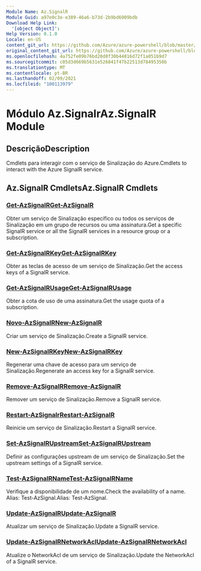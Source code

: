 ```yaml
---
Module Name: Az.SignalR
Module Guid: a97e0c3e-e389-46a6-b73d-2b9bd6909bdb
Download Help Link:
  '[object Object]': 
Help Version: 0.1.0
Locale: en-US
content_git_url: https://github.com/Azure/azure-powershell/blob/master/src/SignalR/SignalR/help/Az.SignalR.md
original_content_git_url: https://github.com/Azure/azure-powershell/blob/master/src/SignalR/SignalR/help/Az.SignalR.md
ms.openlocfilehash: 4a752fe09b76bd20d8f30b44816d72f1a051b9d7
ms.sourcegitcommit: c05d3d669b5631e526841f47b22513d78495350b
ms.translationtype: MT
ms.contentlocale: pt-BR
ms.lasthandoff: 02/09/2021
ms.locfileid: "100113979"
---
```

# <span data-ttu-id="18d57-101">Módulo Az.Signalr</span><span class="sxs-lookup"><span data-stu-id="18d57-101">Az.SignalR Module</span></span>
## <span data-ttu-id="18d57-102">Descrição</span><span class="sxs-lookup"><span data-stu-id="18d57-102">Description</span></span>
<span data-ttu-id="18d57-103">Cmdlets para interagir com o serviço de Sinalização do Azure.</span><span class="sxs-lookup"><span data-stu-id="18d57-103">Cmdlets to interact with the Azure SignalR service.</span></span>

## <span data-ttu-id="18d57-104">Az.SignalR Cmdlets</span><span class="sxs-lookup"><span data-stu-id="18d57-104">Az.SignalR Cmdlets</span></span>
### [<span data-ttu-id="18d57-105">Get-AzSignalR</span><span class="sxs-lookup"><span data-stu-id="18d57-105">Get-AzSignalR</span></span>](Get-AzSignalR.md)
<span data-ttu-id="18d57-106">Obter um serviço de Sinalização específico ou todos os serviços de Sinalização em um grupo de recursos ou uma assinatura.</span><span class="sxs-lookup"><span data-stu-id="18d57-106">Get a specific SignalR service or all the SignalR services in a resource group or a subscription.</span></span>

### [<span data-ttu-id="18d57-107">Get-AzSignalRKey</span><span class="sxs-lookup"><span data-stu-id="18d57-107">Get-AzSignalRKey</span></span>](Get-AzSignalRKey.md)
<span data-ttu-id="18d57-108">Obter as teclas de acesso de um serviço de Sinalização.</span><span class="sxs-lookup"><span data-stu-id="18d57-108">Get the access keys of a SignalR service.</span></span>

### [<span data-ttu-id="18d57-109">Get-AzSignalRUsage</span><span class="sxs-lookup"><span data-stu-id="18d57-109">Get-AzSignalRUsage</span></span>](Get-AzSignalRUsage.md)
<span data-ttu-id="18d57-110">Obter a cota de uso de uma assinatura.</span><span class="sxs-lookup"><span data-stu-id="18d57-110">Get the usage quota of a subscription.</span></span>

### [<span data-ttu-id="18d57-111">Novo-AzSignalR</span><span class="sxs-lookup"><span data-stu-id="18d57-111">New-AzSignalR</span></span>](New-AzSignalR.md)
<span data-ttu-id="18d57-112">Criar um serviço de Sinalização.</span><span class="sxs-lookup"><span data-stu-id="18d57-112">Create a SignalR service.</span></span>

### [<span data-ttu-id="18d57-113">New-AzSignalRKey</span><span class="sxs-lookup"><span data-stu-id="18d57-113">New-AzSignalRKey</span></span>](New-AzSignalRKey.md)
<span data-ttu-id="18d57-114">Regenerar uma chave de acesso para um serviço de Sinalização.</span><span class="sxs-lookup"><span data-stu-id="18d57-114">Regenerate an access key for a SignalR service.</span></span>

### [<span data-ttu-id="18d57-115">Remove-AzSignalR</span><span class="sxs-lookup"><span data-stu-id="18d57-115">Remove-AzSignalR</span></span>](Remove-AzSignalR.md)
<span data-ttu-id="18d57-116">Remover um serviço de Sinalização.</span><span class="sxs-lookup"><span data-stu-id="18d57-116">Remove a SignalR service.</span></span>

### [<span data-ttu-id="18d57-117">Restart-AzSignalr</span><span class="sxs-lookup"><span data-stu-id="18d57-117">Restart-AzSignalR</span></span>](Restart-AzSignalR.md)
<span data-ttu-id="18d57-118">Reinicie um serviço de Sinalização.</span><span class="sxs-lookup"><span data-stu-id="18d57-118">Restart a SignalR service.</span></span>

### [<span data-ttu-id="18d57-119">Set-AzSignalRUpstream</span><span class="sxs-lookup"><span data-stu-id="18d57-119">Set-AzSignalRUpstream</span></span>](Set-AzSignalRUpstream.md)
<span data-ttu-id="18d57-120">Definir as configurações upstream de um serviço de Sinalização.</span><span class="sxs-lookup"><span data-stu-id="18d57-120">Set the upstream settings of a SignalR service.</span></span>

### [<span data-ttu-id="18d57-121">Test-AzSignalRName</span><span class="sxs-lookup"><span data-stu-id="18d57-121">Test-AzSignalRName</span></span>](Test-AzSignalRName.md)
<span data-ttu-id="18d57-122">Verifique a disponibilidade de um nome.</span><span class="sxs-lookup"><span data-stu-id="18d57-122">Check the availability of a name.</span></span> <span data-ttu-id="18d57-123">Alias: Test-AzSignal.</span><span class="sxs-lookup"><span data-stu-id="18d57-123">Alias: Test-AzSignal.</span></span>

### [<span data-ttu-id="18d57-124">Update-AzSignalR</span><span class="sxs-lookup"><span data-stu-id="18d57-124">Update-AzSignalR</span></span>](Update-AzSignalR.md)
<span data-ttu-id="18d57-125">Atualizar um serviço de Sinalização.</span><span class="sxs-lookup"><span data-stu-id="18d57-125">Update a SignalR service.</span></span>

### [<span data-ttu-id="18d57-126">Update-AzSignalRNetworkAcl</span><span class="sxs-lookup"><span data-stu-id="18d57-126">Update-AzSignalRNetworkAcl</span></span>](Update-AzSignalRNetworkAcl.md)
<span data-ttu-id="18d57-127">Atualize o NetworkAcl de um serviço de Sinalização.</span><span class="sxs-lookup"><span data-stu-id="18d57-127">Update the NetworkAcl of a SignalR service.</span></span>

